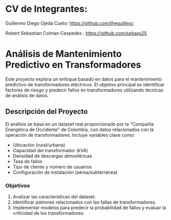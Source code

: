 # CV de Integrantes:

Guillermo Diego Ojeda Cueto: https://github.com/theguilleoc

Robert Sebastian Colman Cespedes : https://github.com/sebass25

# Análisis de Mantenimiento Predictivo en Transformadores

Este proyecto explora un enfoque basado en datos para el mantenimiento predictivo de transformadores eléctricos. El objetivo principal es identificar factores de riesgo y predecir fallos en transformadores utilizando técnicas de análisis de datos.

## Descripción del Proyecto

El análisis se basa en un dataset real proporcionado por la "Compañía Energética de Occidente" de Colombia, con datos relacionados con la operación de transformadores. Incluye variables clave como:

- Ubicación (rural/urbana)
- Capacidad del transformador (kVA)
- Densidad de descargas atmosféricas
- Tasa de fallos
- Tipo de cliente y número de usuarios
- Configuración de instalación (aérea/subterránea)

### Objetivos

1. Analizar las características del dataset.
2. Identificar patrones relacionados con las fallas de transformadores.
3. Implementar modelos para predecir la probabilidad de fallos y evaluar la criticidad de los transformadores.


